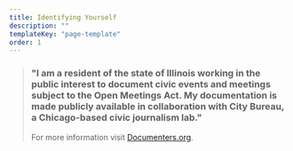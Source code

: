 ```yaml
---
title: Identifying Yourself
description: ""
templateKey: "page-template"
order: 1
---
```


> ### "I am a resident of the state of Illinois working in the public interest to document civic events and meetings subject to the Open Meetings Act. My documentation is made publicly available in collaboration with City Bureau, a Chicago-based civic journalism lab."
>
> For more information visit [Documenters.org](https://www.documenters.org/).
